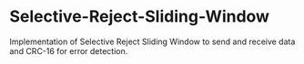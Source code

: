 # Selective-Reject-Sliding-Window
Implementation of Selective Reject Sliding Window to send and receive data and CRC-16 for error detection.
